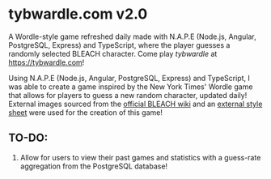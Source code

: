 # tybwardle.com v2.0
A Wordle-style game refreshed daily made with N.A.P.E (Node.js, Angular, PostgreSQL, Express) and TypeScript, where the player guesses a randomly selected BLEACH character. Come play *tybwardle* at <a href="">https://tybwardle.com</a>!

Using  N.A.P.E (Node.js, Angular, PostgreSQL, Express) and TypeScript, I was able to create a game inspired by the New York Times' Wordle game that allows for players to guess a new random character, updated daily! External images sourced from the <a href="https://bleach.fandom.com/wiki/Bleach_Wiki">official BLEACH wiki</a> and an <a href="https://watercss.kognise.dev/">external style sheet</a> were used for the creation of this game!

## TO-DO:
1. Allow for users to view their past games and statistics with a guess-rate aggregation from the PostgreSQL database!
